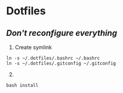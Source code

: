 
# Dotfiles
## _Don't reconfigure everything_

1. Create symlink

```
ln -s ~/.dotfiles/.bashrc ~/.bashrc
ln -s ~/.dotfiles/.gitconfig ~/.gitconfig
```

2. 

```
bash install
```

